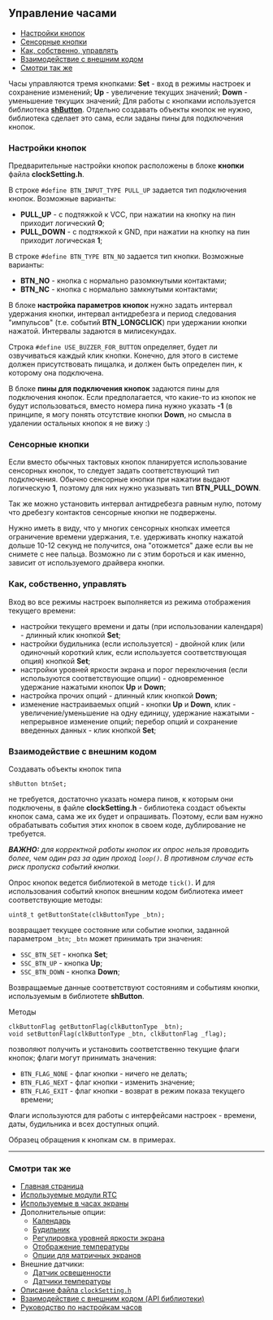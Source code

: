 ## Управление часами

- [Настройки кнопок](#настройки-кнопок)
- [Сенсорные кнопки](#сенсорные-кнопки)
- [Как, собственно, управлять](#как-собственно-управлять)
- [Взаимодействие с внешним кодом](#взаимодействие-с-внешним-кодом)
- [Смотри так же](#смотри-так-же)

Часы управляются тремя кнопками: **Set** - вход в режимы настроек и сохранение изменений; **Up** - увеличение текущих значений; **Down** - уменьшение текущих значений; Для работы с кнопками используется библиотека [**shButton**](https://github.com/VAleSh-Soft/shButton). Отдельно создавать объекты кнопок не нужно, библиотека сделает это сама, если заданы пины для подключения кнопок.

### Настройки кнопок

Предварительные настройки кнопок расположены в блоке **кнопки** файла **clockSetting.h**.

В строке `#define BTN_INPUT_TYPE PULL_UP` задается тип подключения кнопок. Возможные варианты:
- **PULL_UP** - с подтяжкой к VCC, при нажатии на кнопку на пин приходит логический **0**;
- **PULL_DOWN** - с подтяжкой к GND, при нажатии на кнопку на пин приходит логическая **1**;

В строке `#define BTN_TYPE BTN_NO` задается тип кнопки. Возможные варианты:
- **BTN_NO** - кнопка с нормально разомкнутыми контактами;
- **BTN_NC** - кнопка с нормально замкнутыми контактами;

В блоке **настройка параметров кнопок** нужно задать интервал удержания кнопки, интервал антидребезга и период следования "импульсов" (т.е. событий **BTN_LONGCLICK**) при удержании кнопки нажатой. Интервалы задаются в милисекундах.

Строка `#define USE_BUZZER_FOR_BUTTON` определяет, будет ли озвучиваться каждый клик кнопки. Конечно, для этого в системе должен присутствовать пищалка, и должен быть определен пин, к которому она подключена.

В блоке **пины для подключения кнопок** задаются пины для подключения кнопок. Если предполагается, что какие-то из кнопок не будут использоваться, вместо номера пина нужно указать **-1** (в принципе, я могу понять отсутствие кнопки **Down**, но смысла в удалении остальных кнопок я не вижу :) 

### Сенсорные кнопки

Если вместо обычных тактовых кнопок планируется использование сенсорных кнопок, то следует задать соответствующий тип подключения. Обычно сенсорные кнопки при нажатии выдают логическую **1**, поэтому для них нужно указывать тип **BTN_PULL_DOWN**.

Так же можно установить интервал антидребезга равным нулю, потому что дребезгу контактов сенсорные кнопки не подвержены.

Нужно иметь в виду, что у многих сенсорных кнопках имеется ограничение времени удержания, т.е. удерживать кнопку нажатой дольше 10-12 секунд не получится, она "отожмется" даже если вы не снимете с нее пальца. Возможно ли с этим бороться и как именно, зависит от используемого драйвера кнопки.

### Как, собственно, управлять

Вход во все режимы настроек выполняется из режима отображения текущего времени:
- настройки текущего времени и даты (при использовании календаря) - длинный клик кнопкой **Set**;
- настройки будильника (если используется) - двойной клик (или одиночный короткий клик, если используется соответствующая опция) кнопкой **Set**;
- настройки уровней яркости экрана и порог переключения (если используются соответствующие опции) - одновременное удержание нажатыми кнопок **Up** и **Down**; 
- настройка прочих опций - длинный клик кнопкой **Down**;
- изменение настраиваемых опций - кнопки **Up** и **Down**, клик - увеличение/уменьшение на одну единицу, удержание нажатыми - непрерывное изменение опций; перебор опций и сохранение введенных данных - клик кнопкой **Set**;

### Взаимодействие с внешним кодом

 Создавать объекты кнопок типа 
 ```
 shButton btnSet;
 ```
 не требуется, достаточно указать номера пинов, к которым они подключены, в файле **clockSetting.h** - библиотека создаст объекты кнопок сама, сама же их будет и опрашивать. Поэтому, если вам нужно обрабатывать события этих кнопок в своем коде, дублирование не требуется.

***ВАЖНО:** для корректной работы кнопок их опрос нельзя проводить более, чем один раз за один проход `loop()`. В противном случае есть риск пропуска событий кнопки.*

 Опрос кнопок ведется библиотекой в методе `tick()`. И для использования событий кнопок внешним кодом библиотека имеет соответствующие методы:
```
uint8_t getButtonState(clkButtonType _btn);
```
возвращает текущее состояние или событие кнопки, заданной параметром `_btn`; `_btn` может принимать три значения:
 - `SSC_BTN_SET` - кнопка **Set**;
 - `SSC_BTN_UP` - кнопка **Up**;
 - `SSC_BTN_DOWN` - кнопка **Down**;
 
Возвращаемые данные соответствуют состояниям и событиям кнопки, используемым в библиотете **shButton**.

Методы
```
clkButtonFlag getButtonFlag(clkButtonType _btn);
void setButtonFlag(clkButtonType _btn, clkButtonFlag _flag);
```
позволяют получить и установить соответственно текущие флаги кнопок; флаги могут принимать значения:
 - `BTN_FLAG_NONE` - флаг кнопки - ничего не делать;
 - `BTN_FLAG_NEXT` - флаг кнопки - изменить значение;
 - `BTN_FLAG_EXIT` - флаг кнопки - возврат в режим показа текущего времени;

Флаги используются для работы с интерфейсами настроек - времени, даты, будильника и всех доступных опций.
 
Образец обращения к кнопкам см. в примерах.

<hr>
 
### Смотри так же
- [Главная страница](../readme.md)
- [Используемые модули RTC](rtc.md)
- [Используемые в часах экраны](displays.md)
- Дополнительные опции:
  - [Календарь](calendar.md)
  - [Будильник](alarm.md)
  - [Регулировка уровней яркости экрана](br_adjust.md)
  - [Отображение температуры](show_temp.md)
  - [Опции для матричных экранов](matrix.md)
- Внешние датчики:
  - [Датчик освещенности](light_sensor.md)
  - [Датчики температуры](temp_sensors.md)
- [Описание файла `clockSetting.h`](clock_setting.md)
- [Взаимодействие с внешним кодом (API библиотеки)](api.md)
- [Руководство по настройкам часов](setting.md)

